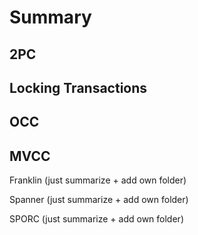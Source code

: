 # Summary 

## 2PC

## Locking Transactions

## OCC

## MVCC

Franklin (just summarize + add own folder)

Spanner (just summarize + add own folder)

SPORC (just summarize + add own folder)
